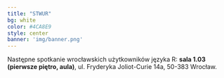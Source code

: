 ```yaml
---
title: "STWUR"
bg: white
color: #4CA8E9
style: center
banner: 'img/banner.png'
---
```


Następne spotkanie wrocławskich użytkowników języka R: **sala 1.03 (pierwsze piętro, aula)**, ul. Fryderyka Joliot-Curie 14a, 50-383 Wrocław.
